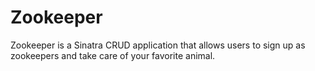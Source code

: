 # Zookeeper

Zookeeper is a Sinatra CRUD application that allows users to sign up as zookeepers and take care of your favorite animal.
